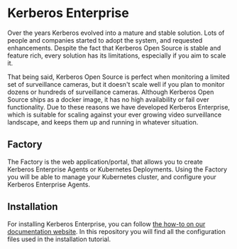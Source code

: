 # Kerberos Enterprise

Over the years Kerberos evolved into a mature and stable solution. Lots of people and companies started to adopt the system, and requested enhancements. Despite the fact that Kerberos Open Source is stable and feature rich, every solution has its limitations, especially if you aim to scale it.

That being said, Kerberos Open Source is perfect when monitoring a limited set of surveillance cameras, but it doesn't scale well if you plan to monitor dozens or hundreds of surveillance cameras. Although Kerberos Open Source ships as a docker image, it has no high availability or fail over functionality. Due to these reasons we have developed Kerberos Enterprise, which is suitable for scaling against your ever growing video surveillance landscape, and keeps them up and running in whatever situation.

## Factory

The Factory is the web application/portal, that allows you to create Kerberos Enterprise Agents or Kubernetes Deployments. Using the Factory you will be able to manage your Kubernetes cluster, and configure your Kerberos Enterprise Agents.

## Installation

For installing Kerberos Enterprise, you can follow [the how-to on our documentation website](http://doc.kerberos.io/enterprise/installation). In this repository you will find all the configuration files used in the installation tutorial.
